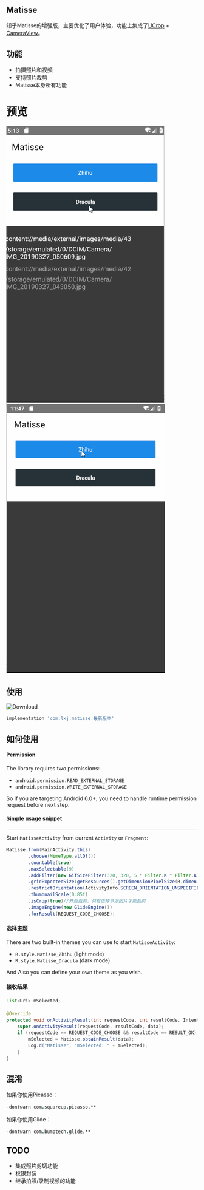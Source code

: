 
## Matisse
知乎Matisse的增强版，主要优化了用户体验，功能上集成了[UCrop](https://github.com/Yalantis/uCrop) + [CameraView](https://github.com/CJT2325/CameraView)。


## 功能
- 拍摄照片和视频
- 支持照片裁剪
- Matisse本身所有功能

# 预览
![Image](/screenshot/1.gif)
![Image](/screenshot/2.gif)


## 使用
![Download](https://api.bintray.com/packages/li-xiaojun/jrepo/matisse/images/download.svg)
```groovy
implementation 'com.lxj:matisse:最新版本'
```

## 如何使用
#### Permission
The library requires two permissions:
- `android.permission.READ_EXTERNAL_STORAGE`
- `android.permission.WRITE_EXTERNAL_STORAGE`

So if you are targeting Android 6.0+, you need to handle runtime permission request before next step.

#### Simple usage snippet
------
Start `MatisseActivity` from current `Activity` or `Fragment`:

```java
Matisse.from(MainActivity.this)
        .choose(MimeType.allOf())
        .countable(true)
        .maxSelectable(9)
        .addFilter(new GifSizeFilter(320, 320, 5 * Filter.K * Filter.K))
        .gridExpectedSize(getResources().getDimensionPixelSize(R.dimen.grid_expected_size))
        .restrictOrientation(ActivityInfo.SCREEN_ORIENTATION_UNSPECIFIED)
        .thumbnailScale(0.85f)
        .isCrop(true)//开启裁剪，只有选择单张图片才能裁剪
        .imageEngine(new GlideEngine())
        .forResult(REQUEST_CODE_CHOOSE);
```
 
#### 选择主题
There are two built-in themes you can use to start `MatisseActivity`:
- `R.style.Matisse_Zhihu` (light mode)
- `R.style.Matisse_Dracula` (dark mode)  

And Also you can define your own theme as you wish.

#### 接收结果

```java
List<Uri> mSelected;

@Override
protected void onActivityResult(int requestCode, int resultCode, Intent data) {
    super.onActivityResult(requestCode, resultCode, data);
    if (requestCode == REQUEST_CODE_CHOOSE && resultCode == RESULT_OK) {
        mSelected = Matisse.obtainResult(data);
        Log.d("Matisse", "mSelected: " + mSelected);
    }
}
```

## 混淆
如果你使用Picasso：
```pro
-dontwarn com.squareup.picasso.**
```

如果你使用Glide：
```pro
-dontwarn com.bumptech.glide.**
```

## TODO
- 集成照片剪切功能
- 权限封装
- 继承拍照/录制视频的功能